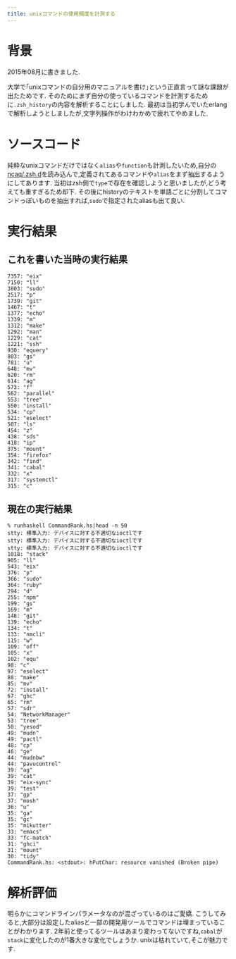 ```yaml
---
title: unixコマンドの使用頻度を計測する
---
```


# 背景

2015年08月に書きました.

大学で｢unixコマンドの自分用のマニュアルを書け｣という正直言って謎な課題が出たためです.
そのためにまず自分の使っているコマンドを計測するために`.zsh_history`の内容を解析することにしました.
最初は当初学んでいたerlangで解析しようとしましたが,文字列操作がわけわかめで疲れてやめました.

# ソースコード

<script src="https://gist.github.com/ncaq/4782362c1d735b8e88a23b88b536ae71.js"></script>

純粋なunixコマンドだけではなく`alias`や`function`も計測したいため,自分の[ncaq/.zsh.d](https://github.com/ncaq/.zsh.d)を読み込んで,定義されてあるコマンドや`alias`をまず抽出するようにしてあります.
当初はzsh側で`type`で存在を確認しようと思いましたが,どう考えても重すぎるため却下.
その後にhistoryのテキストを単語ごとに分割してコマンドっぽいものを抽出すれば,`sudo`で指定されたaliasも出て良い.

# 実行結果

## これを書いた当時の実行結果

~~~
7357: "eix"
7150: "ll"
3803: "sudo"
2517: "p"
1739: "git"
1467: "t"
1377: "echo"
1339: "m"
1312: "make"
1292: "man"
1229: "cat"
1221: "ssh"
930: "equery"
803: "gs"
781: "u"
648: "mv"
620: "rm"
614: "ag"
573: "f"
562: "parallel"
553: "tree"
550: "install"
534: "cp"
521: "eselect"
507: "ls"
454: "z"
438: "sds"
418: "ip"
375: "mount"
354: "firefox"
342: "find"
341: "cabal"
332: "x"
317: "systemctl"
315: "c"
~~~

## 現在の実行結果

~~~
% runhaskell CommandRank.hs|head -n 50
stty: 標準入力: デバイスに対する不適切なioctlです
stty: 標準入力: デバイスに対する不適切なioctlです
stty: 標準入力: デバイスに対する不適切なioctlです
1018: "stack"
905: "ll"
543: "eix"
376: "p"
366: "sudo"
364: "ruby"
294: "d"
255: "npm"
199: "gs"
169: "m"
148: "git"
139: "echo"
134: "t"
133: "nmcli"
115: "w"
109: "off"
105: "x"
102: "equ"
98: "c"
97: "eselect"
88: "make"
85: "mv"
72: "install"
67: "ghc"
65: "rm"
57: "sdr"
54: "NetworkManager"
53: "tree"
50: "yesod"
49: "mudn"
49: "pactl"
48: "cp"
46: "ge"
44: "mudnbw"
44: "pavucontrol"
39: "ag"
39: "cat"
39: "eix-sync"
39: "test"
37: "gp"
37: "mosh"
36: "u"
35: "ga"
35: "gc"
35: "mikutter"
33: "emacs"
33: "fc-match"
31: "ghci"
31: "mount"
30: "tidy"
CommandRank.hs: <stdout>: hPutChar: resource vanished (Broken pipe)
~~~

# 解析評価

明らかにコマンドラインパラメータなのが混ざっているのはご愛嬌.
こうしてみると,大部分は設定したaliasと一部の開発用ツールでコマンドは埋まっていることがわかります.
2年前と使ってるツールはあまり変わってないですね,`cabal`が`stack`に変化したのが1番大きな変化でしょうか.
unixは枯れていて,そこが魅力です.

